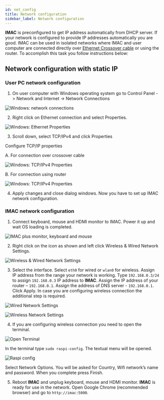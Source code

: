 ```yaml
---
id: net_config
title: Network configuration
sidebar_label: Network configuration
---
```


**IMAC** is preconfigured to get IP address automatically from DHCP server. If your network is configured to provide IP addresses automatically you are good. IMAC can be used in isolated networks where IMAC and user computer are connected directly over [Ethernet Crossover cable](https://en.wikipedia.org/wiki/Ethernet_crossover_cable) or using the router. To accomplish this task you follow instructions below:

## Network configuration with static IP

### User PC network configuration

1. On user computer with Windows operating system go to Control Panel -> Network and Internet -> Network Connections

![Windows: network connections](assets/net_config_win_1.png "Windows: network connections")

2. Right click on Ethernet connection and select Properties.

![Windows: Ethernet Properties](assets/net_config_win_2.png "Windows: Ethernet Properties")

3. Scroll down, select TCP/IPv4 and click Properties

  Configure TCP/IP properties 

  A. For connection over crossover cable

![Windows: TCP/IPv4 Properties](assets/net_config_win_3.png "Windows: TCP/IPv4 Properties")

  B. For connection using router

![Windows: TCP/IPv4 Properties](assets/net_config_win_4.png "Windows: TCP/IPv4 Properties")

4. Apply changes and close dialog windows. Now you have to set up IMAC network configuration.

### IMAC network configuration

1.	Connect keyboard, mouse and HDMI monitor to IMAC. Power it up and wait OS loading is completed.

![IMAC plus monitor, keyboard and mouse](assets/net_config_1.jpg "IMAC plus monitor, keyboard and mouse")

2.	Right click on the icon as shown and left click Wireless & Wired Network Settings.

![Wireless & Wired Network Settings](assets/net_config_2.png "Wireless & Wired Network Settings")

3.	Select the interface. Select `eth0` for wired or `wlan0` for wireless. Assign IP address from the range your network is working. Type `192.168.0.3/24` to assign `192.168.0.3` IP address to **IMAC**. Assign the IP address of your router – `192.168.0.1`. Assign the address of DNS server - `192.168.0.1`. Click Apply. In case you are configuring wireless connection the additional step is required.

![Wired Network Settings](assets/net_config_3_eth0.png "Wired Network Settings")

![Wireless Network Settings](assets/net_config_3_wlan0.png "Wireless Network Settings")

4.	If you are configuring wireless connection you need to open the terminal.

![Open Terminal](assets/net_config_4.png "Open Terminal")

In the terminal type `sudo raspi-config`. The textual menu will be opened.

![Raspi config](assets/net_config_5.png "Raspi config")

Select Network Options. You will be asked for Country, Wifi network’s name and password. When you complete press Finish.

5.	Reboot **IMAC** and unplug keyboard, mouse and HDMI monitor. **IMAC** is ready for use in the network. Open Google Chrome (recommended browser) and go to `http://imac:5000`.